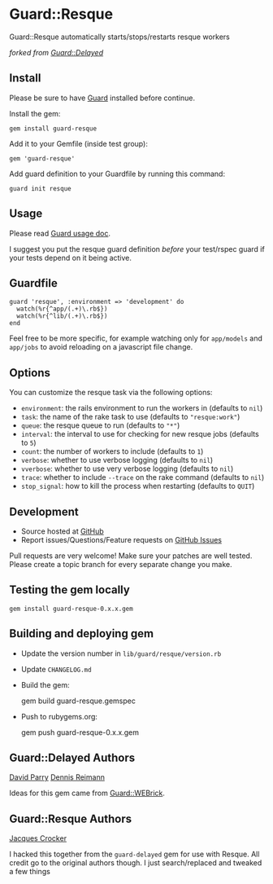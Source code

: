 # Guard::Resque

Guard::Resque automatically starts/stops/restarts resque workers

*forked from [Guard::Delayed](http://github.com/suranyami/guard-delayed)*

## Install

Please be sure to have [Guard](http://github.com/guard/guard) installed before continue.

Install the gem:

    gem install guard-resque

Add it to your Gemfile (inside test group):

    gem 'guard-resque'

Add guard definition to your Guardfile by running this command:

    guard init resque

## Usage

Please read [Guard usage doc](http://github.com/guard/guard#readme).

I suggest you put the resque guard definition *before* your test/rspec guard if your tests depend on it
being active.

## Guardfile

    guard 'resque', :environment => 'development' do
      watch(%r{^app/(.+)\.rb$})
      watch(%r{^lib/(.+)\.rb$})
    end

Feel free to be more specific, for example watching only for `app/models` and `app/jobs`
to avoid reloading on a javascript file change.

## Options

You can customize the resque task via the following options:

* `environment`: the rails environment to run the workers in (defaults to `nil`)
* `task`: the name of the rake task to use (defaults to `"resque:work"`)
* `queue`: the resque queue to run (defaults to `"*"`)
* `interval`: the interval to use for checking for new resque jobs (defaults to `5`)
* `count`: the number of workers to include (defaults to `1`)
* `verbose`: whether to use verbose logging (defaults to `nil`)
* `vverbose`: whether to use very verbose logging (defaults to `nil`)
* `trace`: whether to include `--trace` on the rake command (defaults to `nil`)
* `stop_signal`: how to kill the process when restarting (defaults to `QUIT`)


## Development

 * Source hosted at [GitHub](http://github.com/railsjedi/guard-resque)
 * Report issues/Questions/Feature requests on [GitHub Issues](http://github.com/railsjedi/guard-resque/issues)

Pull requests are very welcome! Make sure your patches are well tested. Please create a topic branch for every separate change
you make.

## Testing the gem locally

    gem install guard-resque-0.x.x.gem

## Building and deploying gem

 * Update the version number in `lib/guard/resque/version.rb`
 * Update `CHANGELOG.md`
 * Build the gem:

    gem build guard-resque.gemspec

 * Push to rubygems.org:

    gem push guard-resque-0.x.x.gem


## Guard::Delayed Authors

[David Parry](https://github.com/suranyami)
[Dennis Reimann](https://github.com/dbloete)

Ideas for this gem came from [Guard::WEBrick](http://github.com/fnichol/guard-webrick).


## Guard::Resque Authors

[Jacques Crocker](https://github.com/railsjedi)

I hacked this together from the `guard-delayed` gem for use with Resque. All credit go to the original authors though. I just search/replaced and tweaked a few things


